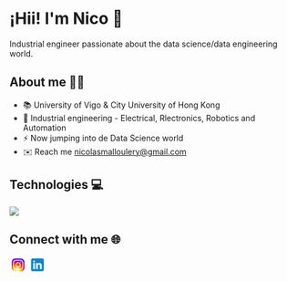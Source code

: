 # ¡Hii! I'm Nico 👋
Industrial engineer passionate about the data science/data engineering world.

## About me 🙋‍♂️
- 📚 University of Vigo & City University of Hong Kong
- 🌟 Industrial engineering - Electrical, Rlectronics, Robotics and Automation
- ⚡️ Now jumping into de Data Science world
- ✉️ Reach me nicolasmalloulery@gmail.com

## Technologies 💻

<div style="display: flex; flex-direction: row;">
  <img src="https://img.icons8.com/color/48/000000/python--v1.png" width="40" style="margin-right: 10px;">

</div>

## Connect with me 🌐
[<img src="icons8-instagram-480.png" width="30">](https://www.instagram.com/nicolasmalloulery/) [<img src="icons8-linkedin-480.png" width="30">](https://www.linkedin.com/in/nicolasmalloulery)



